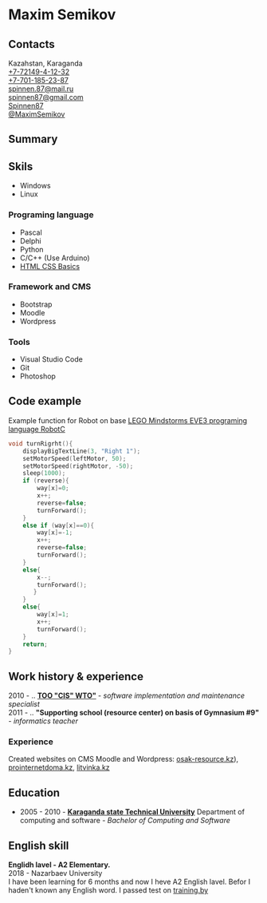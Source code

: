 <head>
<link rel="stylesheet" href="https://use.fontawesome.com/releases/v5.7.2/css/all.css" integrity="sha384-fnmOCqbTlWIlj8LyTjo7mOUStjsKC4pOpQbqyi7RrhN7udi9RwhKkMHpvLbHG9Sr" crossorigin="anonymous">
</head>

# Maxim Semikov  

## Contacts  

<i class="fas fa-map-marker-alt"></i> Kazahstan, Karaganda  
<i class="fas fa-phone"></i> [+7-72149-4-12-32](tel:+77214941232)  
<i class="fas fa-mobile-alt"></i> [+7-701-185-23-87](tel:+77011852387)  
<i class="far fa-envelope"></i> [spinnen.87@mail.ru](mailto:spinnen.87@mail.ru "e-mail Maxim Semikov")  
<i class="far fa-envelope"></i> [spinnen87@gmail.com](mailto:spinnen87@gmail.com "e-mail Maxim Semikov")  
<i class="fab fa-github"></i> [Spinnen87](https://github.com/Spinnen87)  
<i class="fab fa-telegram-plane"></i> [@MaximSemikov](https://t.me/MaximSemikov "SEND MESSAGE")  

## Summary


## Skils  

* Windows  
* Linux  

### Programing language
* Pascal  
* Delphi  
* Python  
* C/C++ (Use Arduino)
* [HTML CSS Basics](https://www.codecademy.com/users/MaximSemikov/achievements/)  

### Framework and CMS
* Bootstrap  
* Moodle  
* Wordpress  

### Tools
* Visual Studio Code
* Git
* Photoshop

## Code example
Example function for Robot on base [LEGO Mindstorms EVE3 programing language RobotC](https://github.com/Spinnen87/MazeRunner)
```C
void turnRigrht(){
	displayBigTextLine(3, "Right 1");
	setMotorSpeed(leftMotor, 50);
	setMotorSpeed(rightMotor, -50);
	sleep(1000);
	if (reverse){						
		way[x]=0;				
		x++;			
		reverse=false;  			
		turnForward();				
	}
	else if (way[x]==0){			
		way[x]=-1;					
		x++;
		reverse=false;				
		turnForward();				
	}
	else{
		x--;						
		turnForward();
       }
	}
	else{								
	    way[x]=1;
		x++;
        turnForward();
	}
	return;
}
```

## Work history & experience

2010 - .. [__TOO "CIS" WTO"__](https://about.toowto.kz/nash-oficialnyy-predstavitel-v-osakarovskom-rayone-karagandinskoy-oblasti) - _software implementation and maintenance specialist_  
2011 - .. __"Supporting school (resource center) on basis of Gymnasium #9"__ - _informatics teacher_  

### Experience
Created websites on CMS Moodle and Wordpress: [osak-resource.kz](http://osak-resource.kz/)), [prointernetdoma.kz](http://prointernetdoma.kz/), [litvinka.kz](http://litvinka.kz/)  

## Education

* 2005 - 2010 - [__Karaganda state Technical University__](http://www.kstu.kz/) Department of computing and software - _Bachelor of Computing and Software_

## English skill

__Englidh lavel - A2 Elementary.__  
2018 - Nazarbaev University  
I have been learning for 6 months and now I heve A2 English lavel. Befor I haden't known any English word.
I passed test on [training.by](https://training.by/)